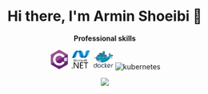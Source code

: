 <h1 align="center">Hi there, I'm Armin Shoeibi 👋</h1>

<p align="center"> 
 <strong>
  Professional skills
  </strong>
</p>

<p align="center"> 
  <img src="https://raw.githubusercontent.com/devicons/devicon/master/icons/csharp/csharp-original.svg" alt="csharp" width="40" height="40" />
  <img src="https://raw.githubusercontent.com/devicons/devicon/master/icons/dot-net/dot-net-original-wordmark.svg" alt="dotnet" width="40" height="40" />
  <img src="https://raw.githubusercontent.com/devicons/devicon/master/icons/docker/docker-original-wordmark.svg" alt="docker" width="40" height="40" />
  <img src="https://img.icons8.com/color/48/000000/kubernetes.png" alt="kubernetes" width="43" height="43" />
</p>


<p align="center">
 <a href="#" alt="Armin Shoeibi's github stats">
  <img src="https://github-readme-stats.vercel.app/api?username=ArminShoeibi&theme=tokyonight&show_icons=true" />
 </a>
</p>

